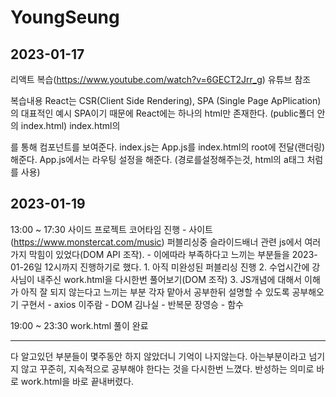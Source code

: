 # YoungSeung

## 2023-01-17
리액트 복습(https://www.youtube.com/watch?v=6GECT2Jrr_g) 유튜브 참조

복습내용
React는 CSR(Client Side Rendering), SPA (Single Page ApPlication) 의 대표적인 예시
SPA이기 때문에 React에는 하나의 html만 존재한다. (public폴더 안의 index.html)
index.html의 <div id="root"></div> 를 통해 컴포넌트를 보여준다.
index.js는 App.js를 index.html의 root에 전달(랜더링)해준다.
App.js에서는 라우팅 설정을 해준다.
    (경로를설정해주는것, html의 a태그 처럼 <Link to="">를 사용)

## 2023-01-19
13:00 ~ 17:30
사이드 프로젝트 코어타임 진행
    - 사이트(https://www.monstercat.com/music) 퍼블리싱중 슬라이드배너 관련 js에서 여러가지 막힘이 있었다(DOM API 조작).
    - 이에따라 부족하다고 느끼는 부분들을 2023-01-26일 12시까지 진행하기로 했다.
        1. 아직 미완성된 퍼블리싱 진행
        2. 수업시간에 강사님이 내주신 work.html을 다시한번 풀어보기(DOM 조작)
        3. JS개념에 대해서 이해가 아직 잘 되지 않는다고 느끼는 부분 각자 맡아서 공부한뒤 설명할 수 있도록 공부해오기
            구현서 - axios
            이주람 - DOM
            김나실 - 반복문
            장영승 - 함수
        
19:00 ~ 23:30
work.html 풀이 완료

---------------------------------------------------------------

다 알고있던 부분들이 몇주동안 하지 않았더니 기억이 나지않는다. 아는부분이라고 넘기지 않고 꾸준히, 지속적으로 공부해야 한다는 것을 다시한번 느꼈다.
반성하는 의미로 바로 work.html을 바로 끝내버렸다.

